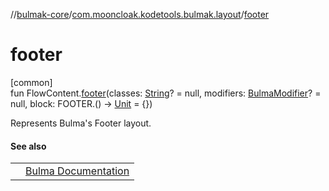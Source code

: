 //[bulmak-core](../../index.md)/[com.mooncloak.kodetools.bulmak.layout](index.md)/[footer](footer.md)

# footer

[common]\
fun FlowContent.[footer](footer.md)(classes: [String](https://kotlinlang.org/api/core/kotlin-stdlib/kotlin/-string/index.html)? = null, modifiers: [BulmaModifier](../com.mooncloak.kodetools.bulmak.modifier/-bulma-modifier/index.md)? = null, block: FOOTER.() -&gt; [Unit](https://kotlinlang.org/api/core/kotlin-stdlib/kotlin/-unit/index.html) = {})

Represents Bulma's Footer layout.

#### See also

| | |
|---|---|
|  | [Bulma Documentation](https://bulma.io/documentation/layout/footer/) |
